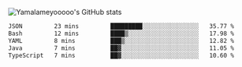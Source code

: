 ![Yamalameyooooo's GitHub stats](https://github-readme-stats.vercel.app/api?username=yamalameyooooo&theme=transparent&show_icons=true\&show=reviews,discussions_started,discussions_answered,prs_merged,prs_merged_percentage)

<!--START_SECTION:waka-->

```txt
JSON         23 mins         █████████░░░░░░░░░░░░░░░░   35.77 %
Bash         12 mins         ████▒░░░░░░░░░░░░░░░░░░░░   17.98 %
YAML         8 mins          ███▒░░░░░░░░░░░░░░░░░░░░░   12.82 %
Java         7 mins          ██▓░░░░░░░░░░░░░░░░░░░░░░   11.05 %
TypeScript   7 mins          ██▓░░░░░░░░░░░░░░░░░░░░░░   10.60 %
```

<!--END_SECTION:waka-->
